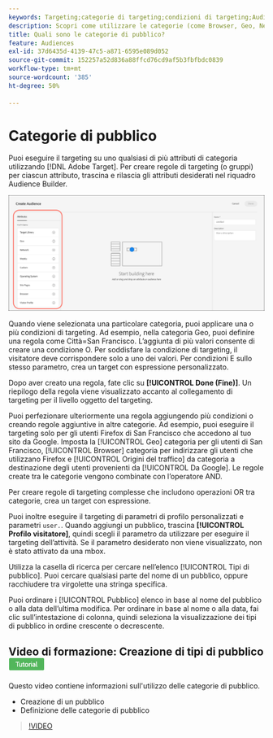 ```yaml
---
keywords: Targeting;categorie di targeting;condizioni di targeting;Audience Manager;parametri di profilo personalizzati;profilo visitatore;parametri utente personalizzati;regole di targeting
description: Scopri come utilizzare le categorie (come Browser, Geo, Network, Operating System, Visitor Profile) per eseguire il targeting del contenuto.
title: Quali sono le categorie di pubblico?
feature: Audiences
exl-id: 37d6435d-4139-47c5-a871-6595e089d052
source-git-commit: 152257a52d836a88ffcd76cd9af5b3fbfbdc0839
workflow-type: tm+mt
source-wordcount: '385'
ht-degree: 50%

---
```


# Categorie di pubblico

Puoi eseguire il targeting su uno qualsiasi di più attributi di categoria utilizzando [!DNL Adobe Target]. Per creare regole di targeting (o gruppi) per ciascun attributo, trascina e rilascia gli attributi desiderati nel riquadro Audience Builder.

![Attributi per il pubblico](/help/main/c-target/c-audiences/assets/attributes.png)

Quando viene selezionata una particolare categoria, puoi applicare una o più condizioni di targeting. Ad esempio, nella categoria Geo, puoi definire una regola come Città=San Francisco. Lʼaggiunta di più valori consente di creare una condizione O. Per soddisfare la condizione di targeting, il visitatore deve corrispondere solo a uno dei valori. Per condizioni E sullo stesso parametro, crea un target con espressione personalizzato.

Dopo aver creato una regola, fate clic su **[!UICONTROL Done (Fine)]**. Un riepilogo della regola viene visualizzato accanto al collegamento di targeting per il livello oggetto del targeting.

Puoi perfezionare ulteriormente una regola aggiungendo più condizioni o creando regole aggiuntive in altre categorie. Ad esempio, puoi eseguire il targeting solo per gli utenti Firefox di San Francisco che accedono al tuo sito da Google. Imposta la [!UICONTROL Geo] categoria per gli utenti di San Francisco, [!UICONTROL Browser] categoria per indirizzare gli utenti che utilizzano Firefox e [!UICONTROL Origini del traffico] da categoria a destinazione degli utenti provenienti da [!UICONTROL Da Google]. Le regole create tra le categorie vengono combinate con l’operatore AND.

Per creare regole di targeting complesse che includono operazioni OR tra categorie, crea un target con espressione.

Puoi inoltre eseguire il targeting di parametri di profilo personalizzati e parametri `user.`. Quando aggiungi un pubblico, trascina **[!UICONTROL Profilo visitatore]**, quindi scegli il parametro da utilizzare per eseguire il targeting dell’attività. Se il parametro desiderato non viene visualizzato, non è stato attivato da una mbox.

Utilizza la casella di ricerca per cercare nellʼelenco [!UICONTROL Tipi di pubblico]. Puoi cercare qualsiasi parte del nome di un pubblico, oppure racchiudere tra virgolette una stringa specifica.

Puoi ordinare i [!UICONTROL Pubblico] elenco in base al nome del pubblico o alla data dell’ultima modifica. Per ordinare in base al nome o alla data, fai clic sull’intestazione di colonna, quindi seleziona la visualizzazione dei tipi di pubblico in ordine crescente o decrescente.

## Video di formazione: Creazione di tipi di pubblico ![Badge tutorial](/help/main/assets/tutorial.png)

Questo video contiene informazioni sull&#39;utilizzo delle categorie di pubblico.

* Creazione di un pubblico
* Definizione delle categorie di pubblico

>[!VIDEO](https://video.tv.adobe.com/v/17392)
